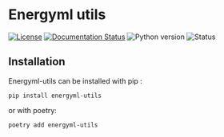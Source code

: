 <!--
Copyright (c) 2022-2023 Geosiris.
SPDX-License-Identifier: Apache-2.0
-->
Energyml utils
==============

[![License](https://img.shields.io/pypi/l/resqml22)](https://github.com/geosiris-technologies/energyml-python-generator/blob/main/LICENSE)
[![Documentation Status](https://readthedocs.org/projects/energyml-python-generator/badge/?version=latest)](https://energyml-python-generator.readthedocs.io/en/latest/?badge=latest)
![Python version](https://img.shields.io/pypi/pyversions/resqml22)
![Status](https://img.shields.io/pypi/status/resqml22)




Installation
------------

Energyml-utils can be installed with pip : 

```console
pip install energyml-utils
```

or with poetry: 
```console
poetry add energyml-utils
```
